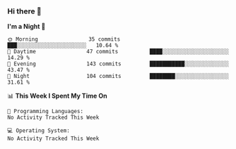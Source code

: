 ### Hi there 👋

<!--START_SECTION:waka-->
**I'm a Night 🦉** 

```text
🌞 Morning                35 commits          ███░░░░░░░░░░░░░░░░░░░░░░   10.64 % 
🌆 Daytime                47 commits          ████░░░░░░░░░░░░░░░░░░░░░   14.29 % 
🌃 Evening                143 commits         ███████████░░░░░░░░░░░░░░   43.47 % 
🌙 Night                  104 commits         ████████░░░░░░░░░░░░░░░░░   31.61 % 
```


📊 **This Week I Spent My Time On** 

```text
💬 Programming Languages: 
No Activity Tracked This Week

💻 Operating System: 
No Activity Tracked This Week
```


<!--END_SECTION:waka-->

<!--
**jennifershan/jennifershan** is a ✨ _special_ ✨ repository because its `README.md` (this file) appears on your GitHub profile.

Here are some ideas to get you started:

- 🔭 I’m currently working on ...
- 🌱 I’m currently learning ...
- 👯 I’m looking to collaborate on ...
- 🤔 I’m looking for help with ...
- 💬 Ask me about ...
- 📫 How to reach me: ...
- 😄 Pronouns: ...
- ⚡ Fun fact: ...
-->

